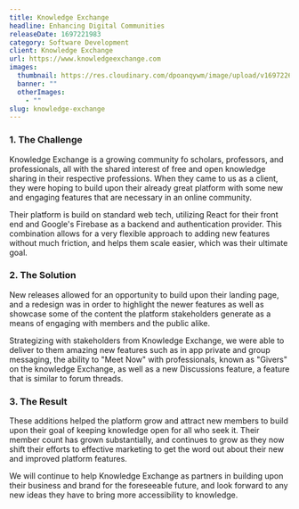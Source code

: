 ```yaml
---
title: Knowledge Exchange
headline: Enhancing Digital Communities
releaseDate: 1697221983
category: Software Development
client: Knowledge Exchange
url: https://www.knowledgeexchange.com
images: 
  thumbnail: https://res.cloudinary.com/dpoanqywm/image/upload/v1697226177/64a87b9ea4d8d06ce5a892e6_Untitled_design_3_khdz1q.jpg
  banner: ""
  otherImages:
    - ""
slug: knowledge-exchange
---
```


### 1. The Challenge

Knowledge Exchange is a growing community fo scholars, professors, and professionals, all with the shared interest of free and open knowledge sharing in their respective professions. When they came to us as a client, they were hoping to build upon their already great platform with some new and engaging features that are necessary in an online community.

Their platform is build on standard web tech, utilizing React for their front end and Google's Firebase as a backend and authentication provider. This combination allows for a very flexible approach to adding new features without much friction, and helps them scale easier, which was their ultimate goal.

### 2. The Solution

New releases allowed for an opportunity to build upon their landing page, and a redesign was in order to highlight the newer features as well as showcase some of the content the platform stakeholders generate as a means of engaging with members and the public alike.

Strategizing with stakeholders from Knowledge Exchange, we were able to deliver to them amazing new features such as in app private and group messaging, the ability to "Meet Now" with professionals, known as "Givers" on the knowledge Exchange, as well as a new Discussions feature, a feature that is similar to forum threads.

### 3. The Result

These additions helped the platform grow and attract new members to build upon their goal of keeping knowledge open for all who seek it. Their member count has grown substantially, and continues to grow as they now shift their efforts to effective marketing to get the word out about their new and improved platform features.

We will continue to help Knowledge Exchange as partners in building upon their business and brand for the foreseeable future, and look forward to any new ideas they have to bring more accessibility to knowledge.
